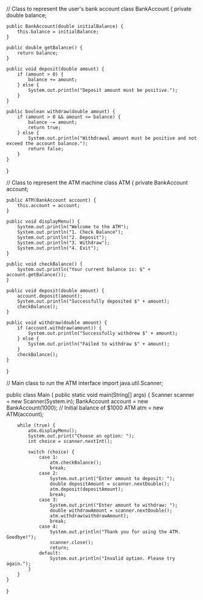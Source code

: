 // Class to represent the user's bank account
class BankAccount {
    private double balance;

    public BankAccount(double initialBalance) {
        this.balance = initialBalance;
    }

    public double getBalance() {
        return balance;
    }

    public void deposit(double amount) {
        if (amount > 0) {
            balance += amount;
        } else {
            System.out.println("Deposit amount must be positive.");
        }
    }

    public boolean withdraw(double amount) {
        if (amount > 0 && amount <= balance) {
            balance -= amount;
            return true;
        } else {
            System.out.println("Withdrawal amount must be positive and not exceed the account balance.");
            return false;
        }
    }
}

// Class to represent the ATM machine
class ATM {
    private BankAccount account;

    public ATM(BankAccount account) {
        this.account = account;
    }

    public void displayMenu() {
        System.out.println("Welcome to the ATM");
        System.out.println("1. Check Balance");
        System.out.println("2. Deposit");
        System.out.println("3. Withdraw");
        System.out.println("4. Exit");
    }

    public void checkBalance() {
        System.out.println("Your current balance is: $" + account.getBalance());
    }

    public void deposit(double amount) {
        account.deposit(amount);
        System.out.println("Successfully deposited $" + amount);
        checkBalance();
    }

    public void withdraw(double amount) {
        if (account.withdraw(amount)) {
            System.out.println("Successfully withdrew $" + amount);
        } else {
            System.out.println("Failed to withdraw $" + amount);
        }
        checkBalance();
    }
}

// Main class to run the ATM interface
import java.util.Scanner;

public class Main {
    public static void main(String[] args) {
        Scanner scanner = new Scanner(System.in);
        BankAccount account = new BankAccount(1000); // Initial balance of $1000
        ATM atm = new ATM(account);

        while (true) {
            atm.displayMenu();
            System.out.print("Choose an option: ");
            int choice = scanner.nextInt();

            switch (choice) {
                case 1:
                    atm.checkBalance();
                    break;
                case 2:
                    System.out.print("Enter amount to deposit: ");
                    double depositAmount = scanner.nextDouble();
                    atm.deposit(depositAmount);
                    break;
                case 3:
                    System.out.print("Enter amount to withdraw: ");
                    double withdrawAmount = scanner.nextDouble();
                    atm.withdraw(withdrawAmount);
                    break;
                case 4:
                    System.out.println("Thank you for using the ATM. Goodbye!");
                    scanner.close();
                    return;
                default:
                    System.out.println("Invalid option. Please try again.");
            }
        }
    }
}
